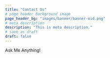 ```yaml
---
title: "Contact Us"
# page header background image
page_header_bg: "images/banner/banner-oid.png"
# meta description
description: "This is meta description."
# save as draft
draft: false
---
```


Ask Me Anything!
